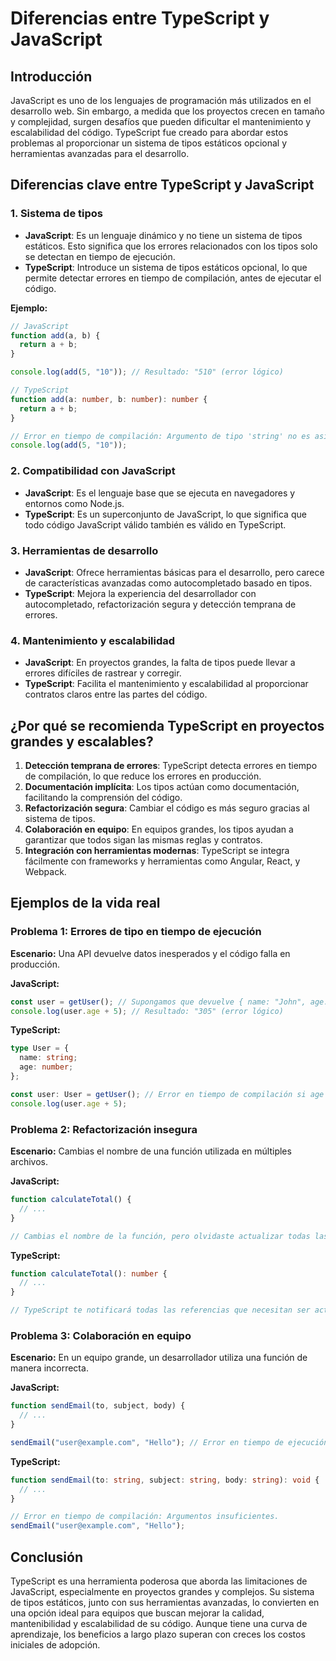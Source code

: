 # Diferencias entre TypeScript y JavaScript

## Introducción

JavaScript es uno de los lenguajes de programación más utilizados en el desarrollo web. Sin embargo, a medida que los proyectos crecen en tamaño y complejidad, surgen desafíos que pueden dificultar el mantenimiento y escalabilidad del código. TypeScript fue creado para abordar estos problemas al proporcionar un sistema de tipos estáticos opcional y herramientas avanzadas para el desarrollo.

## Diferencias clave entre TypeScript y JavaScript

### 1. **Sistema de tipos**

- **JavaScript**: Es un lenguaje dinámico y no tiene un sistema de tipos estáticos. Esto significa que los errores relacionados con los tipos solo se detectan en tiempo de ejecución.
- **TypeScript**: Introduce un sistema de tipos estáticos opcional, lo que permite detectar errores en tiempo de compilación, antes de ejecutar el código.

**Ejemplo:**
```javascript
// JavaScript
function add(a, b) {
  return a + b;
}

console.log(add(5, "10")); // Resultado: "510" (error lógico)
```

```typescript
// TypeScript
function add(a: number, b: number): number {
  return a + b;
}

// Error en tiempo de compilación: Argumento de tipo 'string' no es asignable a parámetro de tipo 'number'.
console.log(add(5, "10"));
```

### 2. **Compatibilidad con JavaScript**

- **JavaScript**: Es el lenguaje base que se ejecuta en navegadores y entornos como Node.js.
- **TypeScript**: Es un superconjunto de JavaScript, lo que significa que todo código JavaScript válido también es válido en TypeScript.

### 3. **Herramientas de desarrollo**

- **JavaScript**: Ofrece herramientas básicas para el desarrollo, pero carece de características avanzadas como autocompletado basado en tipos.
- **TypeScript**: Mejora la experiencia del desarrollador con autocompletado, refactorización segura y detección temprana de errores.

### 4. **Mantenimiento y escalabilidad**

- **JavaScript**: En proyectos grandes, la falta de tipos puede llevar a errores difíciles de rastrear y corregir.
- **TypeScript**: Facilita el mantenimiento y escalabilidad al proporcionar contratos claros entre las partes del código.

## ¿Por qué se recomienda TypeScript en proyectos grandes y escalables?

1. **Detección temprana de errores**: TypeScript detecta errores en tiempo de compilación, lo que reduce los errores en producción.
2. **Documentación implícita**: Los tipos actúan como documentación, facilitando la comprensión del código.
3. **Refactorización segura**: Cambiar el código es más seguro gracias al sistema de tipos.
4. **Colaboración en equipo**: En equipos grandes, los tipos ayudan a garantizar que todos sigan las mismas reglas y contratos.
5. **Integración con herramientas modernas**: TypeScript se integra fácilmente con frameworks y herramientas como Angular, React, y Webpack.

## Ejemplos de la vida real

### Problema 1: Errores de tipo en tiempo de ejecución

**Escenario:** Una API devuelve datos inesperados y el código falla en producción.

**JavaScript:**
```javascript
const user = getUser(); // Supongamos que devuelve { name: "John", age: "30" }
console.log(user.age + 5); // Resultado: "305" (error lógico)
```

**TypeScript:**
```typescript
type User = {
  name: string;
  age: number;
};

const user: User = getUser(); // Error en tiempo de compilación si age no es un número.
console.log(user.age + 5);
```

### Problema 2: Refactorización insegura

**Escenario:** Cambias el nombre de una función utilizada en múltiples archivos.

**JavaScript:**
```javascript
function calculateTotal() {
  // ...
}

// Cambias el nombre de la función, pero olvidaste actualizar todas las referencias.
```

**TypeScript:**
```typescript
function calculateTotal(): number {
  // ...
}

// TypeScript te notificará todas las referencias que necesitan ser actualizadas.
```

### Problema 3: Colaboración en equipo

**Escenario:** En un equipo grande, un desarrollador utiliza una función de manera incorrecta.

**JavaScript:**
```javascript
function sendEmail(to, subject, body) {
  // ...
}

sendEmail("user@example.com", "Hello"); // Error en tiempo de ejecución: falta el argumento 'body'.
```

**TypeScript:**
```typescript
function sendEmail(to: string, subject: string, body: string): void {
  // ...
}

// Error en tiempo de compilación: Argumentos insuficientes.
sendEmail("user@example.com", "Hello");
```

## Conclusión

TypeScript es una herramienta poderosa que aborda las limitaciones de JavaScript, especialmente en proyectos grandes y complejos. Su sistema de tipos estáticos, junto con sus herramientas avanzadas, lo convierten en una opción ideal para equipos que buscan mejorar la calidad, mantenibilidad y escalabilidad de su código. Aunque tiene una curva de aprendizaje, los beneficios a largo plazo superan con creces los costos iniciales de adopción.